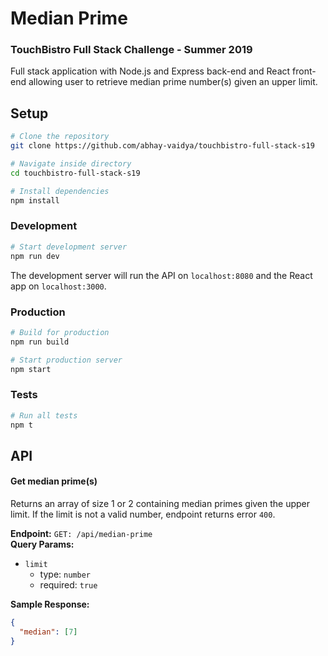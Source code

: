 # Median Prime

### TouchBistro Full Stack Challenge - Summer 2019

Full stack application with Node.js and Express back-end and React front-end allowing user to retrieve median prime number(s) given an upper limit.

## Setup

```bash
# Clone the repository
git clone https://github.com/abhay-vaidya/touchbistro-full-stack-s19

# Navigate inside directory
cd touchbistro-full-stack-s19

# Install dependencies
npm install
```

### Development

```bash
# Start development server
npm run dev
```

The development server will run the API on `localhost:8080` and the React app on `localhost:3000`.

### Production

```bash
# Build for production
npm run build

# Start production server
npm start
```

### Tests

```bash
# Run all tests
npm t
```

## API

#### Get median prime(s)

Returns an array of size 1 or 2 containing median primes given the upper limit. If the limit is not a valid number, endpoint returns error `400`.

**Endpoint:** `GET: /api/median-prime`  
**Query Params:**

- `limit`
  - type: `number`
  - required: `true`

**Sample Response:**

```json
{
  "median": [7]
}
```
